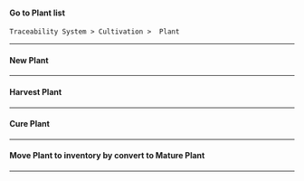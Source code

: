 
#### Go to Plant list
`Traceability System > Cultivation >  Plant`

---

#### New Plant

---

#### Harvest Plant

---

#### Cure Plant

---

#### Move Plant to inventory by convert to Mature Plant

---